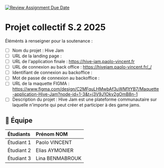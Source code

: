 [![Review Assignment Due Date](https://classroom.github.com/assets/deadline-readme-button-22041afd0340ce965d47ae6ef1cefeee28c7c493a6346c4f15d667ab976d596c.svg)](https://classroom.github.com/a/F_6McqTJ)
# Projet collectif S.2 2025

Éléménts à renseigner pour la soutenance :

- [ ] Nom du projet : Hive Jam
- [ ] URL de la landing page : 
- [ ] URL de l'application finale : https://hive-jam.paolo-vincent.fr
- [ ] URL de connexion au back office : https://hivejam.paolo-vincent.fr/_/
- [ ] Identifiant de connexion au backoffice :
- [ ] Mot de passe de connexion au backoffice :
- [ ] URL de la maquette FIGMA : https://www.figma.com/design/C2MFquLHMwbAf3uWM1tYB7/Maquette-application-Hive-Jam?node-id=1-3&t=j3V9J1Okv2gOmB8n-1
- [ ] Description du projet : Hive Jam est une plateforme communautaire sur laquelle n'importe qui peut créer et participer à des game jams.

## 🚀 Équipe

| Étudiants    | Prénom NOM  |
| :----------- | :---------- |
| Étudiant 1   | Paolo VINCENT |
| Étudiant 2   | Elias AYMONIER |
| Étudiant 3   | Lina BENMABROUK |
